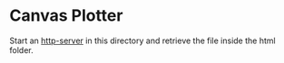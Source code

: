 Canvas Plotter
==============

Start an [http-server](https://www.npmjs.com/package/http-server) in this directory and retrieve the file inside the html folder.